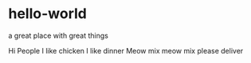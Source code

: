 # hello-world
a great place with great things

Hi People
I like chicken
I like dinner
Meow mix meow mix please deliver
